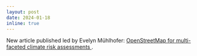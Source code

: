 ```yaml
---
layout: post
date: 2024-01-18
inline: true
---
```


New article published led by Evelyn Mühlhofer: [OpenStreetMap for multi-faceted climate risk assessments
](https://iopscience.iop.org/article/10.1088/2515-7620/ad15ab).